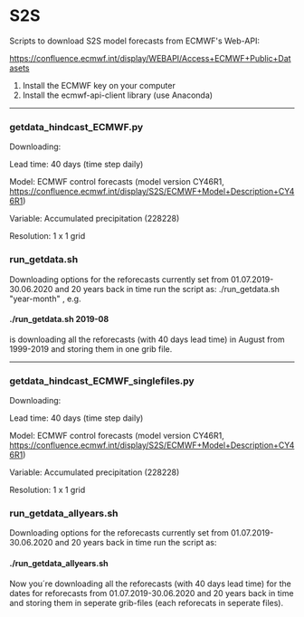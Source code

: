# S2S
Scripts to download S2S model forecasts from ECMWF's Web-API: 

https://confluence.ecmwf.int/display/WEBAPI/Access+ECMWF+Public+Datasets

1) Install the ECMWF key on your computer 
2) Install the ecmwf-api-client library (use Anaconda)


----------------------------------------------------------------------------------------------------------------------------------
### getdata_hindcast_ECMWF.py

Downloading:

Lead time: 40 days (time step daily) 

Model: ECMWF control forecasts (model version CY46R1, https://confluence.ecmwf.int/display/S2S/ECMWF+Model+Description+CY46R1) 

Variable: Accumulated precipitation (228228)

Resolution: 1 x 1 grid


### run_getdata.sh

Downloading options for the reforecasts currently set from 01.07.2019-30.06.2020 and 20 years back in time
run the script as: ./run_getdata.sh "year-month" , e.g. 
  #### ./run_getdata.sh 2019-08 
  
  is downloading all the reforecasts (with 40 days lead time) in August from 1999-2019 and storing them in one grib file.
  
  
  ---------------------------------------------------------------------------------------------------------------------------------
### getdata_hindcast_ECMWF_singlefiles.py

Downloading:

Lead time: 40 days (time step daily) 

Model: ECMWF control forecasts (model version CY46R1, https://confluence.ecmwf.int/display/S2S/ECMWF+Model+Description+CY46R1) 

Variable: Accumulated precipitation (228228)

Resolution: 1 x 1 grid


### run_getdata_allyears.sh

Downloading options for the reforecasts currently set from 01.07.2019-30.06.2020 and 20 years back in time
run the script as: 
  #### ./run_getdata_allyears.sh 
  
Now you´re downloading all the reforecasts (with 40 days lead time) for the  dates for reforecasts from 01.07.2019-30.06.2020 and 20 years back in time and storing them in seperate grib-files (each reforecats in seperate files).
  
